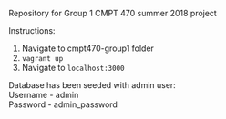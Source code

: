 Repository for Group 1 CMPT 470 summer 2018 project

Instructions:
1. Navigate to cmpt470-group1 folder
2. `vagrant up`
3. Navigate to `localhost:3000`

Database has been seeded with admin user:<br/>
Username - admin<br/>
Password - admin_password
